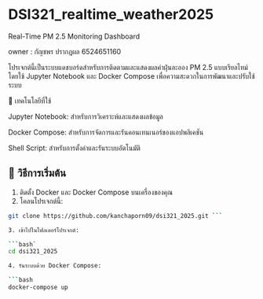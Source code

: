 # DSI321_realtime_weather2025
Real-Time PM 2.5 Monitoring  Dashboard

owner : กัญชพร ปรากฎผล 6524651160

โปรเจกต์นี้เป็นระบบแดชบอร์ดสำหรับการติดตามและแสดงผลค่าฝุ่นละออง PM 2.5 แบบเรียลไทม์ โดยใช้ Jupyter Notebook และ Docker Compose เพื่อความสะดวกในการพัฒนาและปรับใช้ระบบ


🧰 เทคโนโลยีที่ใช้

Jupyter Notebook: สำหรับการวิเคราะห์และแสดงผลข้อมูล

Docker Compose: สำหรับการจัดการและรันคอนเทนเนอร์ของแอปพลิเคชัน

Shell Script: สำหรับการตั้งค่าและรันระบบอัตโนมัติ

## 📝 วิธีการเริ่มต้น

1. ติดตั้ง Docker และ Docker Compose บนเครื่องของคุณ
2. โคลนโปรเจกต์นี้:

```bash 
git clone https://github.com/kanchaporn09/dsi321_2025.git ```

3. เข้าไปในโฟลเดอร์โปรเจกต์:

```bash`
cd dsi321_2025

4. รันระบบด้วย Docker Compose:

```bash
docker-compose up
